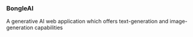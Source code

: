 ### BongleAI

A generative AI web application which offers text-generation and image-generation capabilities
